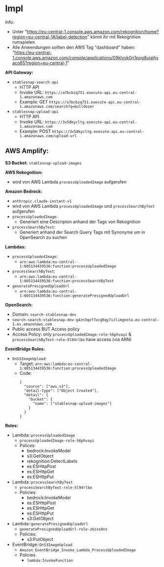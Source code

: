 # Impl

Info:
- Unter "https://eu-central-1.console.aws.amazon.com/rekognition/home?region=eu-central-1#/label-detection" könnt ihr mit Rekognition rumspielen.
- Alle Anwendungen sollten den AWS Tag "dashboard" haben:
  "https://eu-central-1.console.aws.amazon.com/console/applications/09klyok0rj1pog8ujajhyaco65?region=eu-central-1"



**API Gateway:**
- `stablesnap-search-api`
	- HTTP API
	- Invoke URL: `https://a7bcbzq751.execute-api.eu-central-1.amazonaws.com`
	- Example: GET `https://a7bcbzq751.execute-api.eu-central-1.amazonaws.com/search?q=bulldozer`
- `stablesnap-upload-api`
	- HTTP API
	- Invoke URL: `https://3v58kycltg.execute-api.eu-central-1.amazonaws.com`
	- Example: POST `https://3v58kycltg.execute-api.eu-central-1.amazonaws.com/upload-url`



**AWS Amplify:**
- 


**S3 Bucket:**
`stablesnap-upload-images`


**AWS Rekognition:**
- wird von AWS Lambda `processUploadedImage` aufgerufen


**Amazon Bedrock:**
- `anthropic.claude-instant-v1`
- wird von AWS Lambda `processUploadedImage` und `processSearchByText` aufgerufen
- `processUploadedImage`:
	- Generiert eine Descripton anhand der Tags von Rekognition
- `processSearchByText`:
	- Generiert anhand der Search Query Tags mit Synonyme um in OpenSearch zu suchen


**Lambdas:**
- `processUploadedImage`:
	- `arn:aws:lambda:eu-central-1:605134439536:function:processUploadedImage`
- `processSearchByText`:
	- `arn:aws:lambda:eu-central-1:605134439536:function:processSearchByText`
- `generatePresignedUploadUrl`
	- `arn:aws:lambda:eu-central-1:605134439536:function:generatePresignedUploadUrl`


**OpenSearch:**
- Domain: `search-stablesnap-dev`
- `search-search-stablesnap-dev-g4zn3qof7ucg6qy7izlimgeota.eu-central-1.es.amazonaws.com`
- Public access BUT Access policy
- Access Policy: only `processUploadedImage-role-h6phvayi` & `processSearchByText-role-5l94rlbo` have access (via ARN)


**EventBridge Rules:**
- `OnS3ImageUpload`:
	- Target: `arn:aws:lambda:eu-central-1:605134439536:function:processUploadedImage`
	- Code:
	  ```
      {
        "source": ["aws.s3"],
        "detail-type": ["Object Created"],
        "detail": {
          "bucket": {
            "name": ["stablesnap-upload-images"]
          }
        }
      }
      ```


**Roles:**
- Lambda::`processUploadedImage`
	- `processUploadedImage-role-h6phvayi`
	- Polices:
		- bedrock:InvokeModel
		- s3:GetObject
		- rekognition:DetectLabels
		- es:ESHttpPost
		- es:ESHttpGet
		- es:ESHttpPut
- Lambda::`processSearchByText`
	- `processSearchByText-role-5l94rlbo`
	- Policies:
		- bedrock:InvokeModel
		- es:ESHttpPost
		- es:ESHttpGet
		- es:ESHttpPut
		- s3:GetObject
- Lambda::`generatePresignedUploadUrl`
	- `generatePresignedUploadUrl-role-z6zxs0nz`
	- Policies:
		- s3:PutObject
- EventBridge::`OnS3ImageUpload`
	- `Amazon_EventBridge_Invoke_Lambda_ProcessUploadedImage`
	- Policies.
		- `lambda:InvokeFunction`
